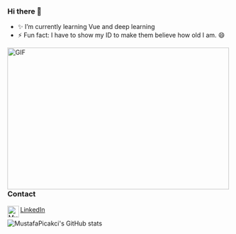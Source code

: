 ### Hi there 👋

<!--
**MustafaPicakci/MustafaPicakci** is a ✨ _special_ ✨ repository because its `README.md` (this file) appears on your GitHub profile.
-->

- ✨ I’m currently learning Vue and deep learning
- ⚡ Fun fact: I have to show my ID to make them believe how old I am. 😄


<img align="left" alt="GIF" src="https://cdn.dribbble.com/users/2344801/screenshots/4774578/alphatestersanimation2.gif?raw=true" width="500" height="320"/>

### Contact

<img align="left" alt="Mustafa's LinkdeIN" width="26px" src="https://image.flaticon.com/icons/png/512/174/174857.png"/>
<a href="https://www.linkedin.com/in/mustafa-p%C4%B1%C3%A7ak%C3%A7%C4%B1-4b4525174/" target="_blank">LinkedIn</a>



![MustafaPicakci's GitHub stats](https://github-readme-stats.vercel.app/api?username=MustafaPicakci)

